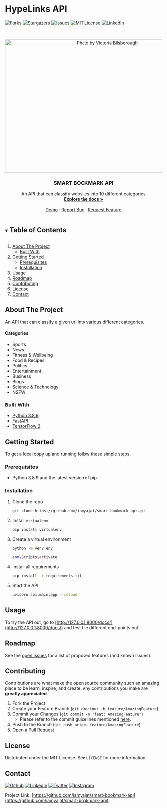 # HypeLinks API
[![Forks][forks-shield]][forks-url]
[![Stargazers][stars-shield]][stars-url]
[![Issues][issues-shield]][issues-url]
[![MIT License][license-shield]][license-url]
[![LinkedIn][linkedin-shield]][linkedin-url]



<!-- PROJECT LOGO -->
<br />
<p align="center">
  <a href="https://github.com/iamyajat/Smart-Bookmark-API">
    <img src="https://images.unsplash.com/photo-1506445007064-9dda1f11b5b6?ixlib=rb-1.2.1&q=80&fm=jpg&crop=entropy&cs=tinysrgb&dl=victoria-bilsborough-b9zbVD--6I0-unsplash.jpg&w=2400" alt="Photo by Victoria Bilsborough" width="640" height="426">
  </a>
 
  <h3 align="center">SMART BOOKMARK API</h3>

  <p align="center">
    An API that can classify websites into 10 different categories
    <br />
    <a href="https://github.com/iamyajat/Smart-Bookmark-API/blob/master/README.md"><strong>Explore the docs »</strong></a>
    <br />
    <br />
    <a href="https://smart-bookmark-api.iamyajat.co/">Demo</a>
    ·
    <a href="https://github.com/iamyajat/smart-bookmark-api/issues">Report Bug</a>
    ·
    <a href="https://github.com/iamyajat/smart-bookmark-api/issues">Request Feature</a>
  </p>
</p>



<!-- TABLE OF CONTENTS -->
<details open="open">
  <summary><h2 style="display: inline-block">Table of Contents</h2></summary>
  <ol>
    <li>
      <a href="#about-the-project">About The Project</a>
      <ul>
        <li><a href="#built-with">Built With</a></li>
      </ul>
    </li>
    <li>
      <a href="#getting-started">Getting Started</a>
      <ul>
        <li><a href="#prerequisites">Prerequisites</a></li>
        <li><a href="#installation">Installation</a></li>
      </ul>
    </li>
    <li><a href="#usage">Usage</a></li>
    <li><a href="#roadmap">Roadmap</a></li>
    <li><a href="#contributing">Contributing</a></li>
    <li><a href="#license">License</a></li>
    <li><a href="#contact">Contact</a></li>
  </ol>
</details>



<!-- ABOUT THE PROJECT -->
## About The Project

An API that can classify a given url into various different categories.

#### Categories
- Sports
- News
- Fitness & Wellbeing
- Food & Recipes
- Politics
- Entertainment
- Business
- Blogs
- Science & Technology
- NSFW


### Built With

* [Python 3.8.9](https://www.python.org/downloads/release/python-389/)
* [FastAPI](https://fastapi.tiangolo.com/)
* [TensorFlow 2](https://www.tensorflow.org/)



<!-- GETTING STARTED -->
## Getting Started

To get a local copy up and running follow these simple steps.

### Prerequisites
- Python 3.8.9 and the latest version of pip.


### Installation

1. Clone the repo
   ```sh
   git clone https://github.com/iamyajat/smart-bookmark-api.git
   ```
2. Install `virtualenv`
   ```sh
   pip install virtualenv
   ```
3. Create a virtual environment
   ```sh
   python -m venv env
   ```
   ```sh
   env\Scripts\activate
   ```
4. Install all requirements
   ```sh
   pip install -r requirements.txt
   ```
5. Start the API
   ```sh
   uvicorn api.main:app --reload
   ```

<!-- USAGE EXAMPLES -->
## Usage

To try the API out, go to [http://127.0.0.1:8000/docs/](http://127.0.0.1:8000/docs/) and test the different end-points out.



<!-- ROADMAP -->
## Roadmap

See the [open issues](https://github.com/iamyajat/smart-bookmark-api/issues) for a list of proposed features (and known issues).



<!-- CONTRIBUTING -->
## Contributing

Contributions are what make the open source community such an amazing place to be learn, inspire, and create. Any contributions you make are **greatly appreciated**.

1. Fork the Project
2. Create your Feature Branch (`git checkout -b feature/AmazingFeature`)
3. Commit your Changes (`git commit -m 'feat: AmazingFeature'`)
   - Please refer to the commit guidelines mentioned [here](https://www.conventionalcommits.org/en/v1.0.0/).
4. Push to the Branch (`git push origin feature/AmazingFeature`)
5. Open a Pull Request



<!-- LICENSE -->
## License

Distributed under the MIT License. See `LICENSE` for more information.



<!-- CONTACT -->
## Contact

<a href="https://www.iamyajat.co/" target="_blank"><img alt="Github" src="https://img.shields.io/badge/-Website-brightgreen?style=for-the-badge&logo=appveyor&logoColor=white&color=999900&logo=data:null" /></a>
<a href="https://linkedin.com/in/iamyajat" target="_blank"><img alt="LinkedIn" src="https://img.shields.io/badge/linkedin-%230077B5.svg?&style=for-the-badge&logo=linkedin&logoColor=white" /></a>
<a href="https://twitter.com/iamyajat" target="_blank"><img alt="Twitter" src="https://img.shields.io/badge/twitter-%231DA1F2.svg?&style=for-the-badge&logo=twitter&logoColor=white" /></a>
<a href="https://instagram.com/iamyajat" target="_blank"><img alt="Instagram" src="https://img.shields.io/badge/instagram-%FF69B4.svg?&style=for-the-badge&logo=instagram&logoColor=white&color=cd486b" /></a>


Project Link: [https://github.com/iamyajat/smart-bookmark-api](https://github.com/iamyajat/smart-bookmark-api)




<!-- MARKDOWN LINKS & IMAGES -->
<!-- https://www.markdownguide.org/basic-syntax/#reference-style-links -->
[contributors-shield]: https://img.shields.io/github/contributors/iamyajat/Smart-Bookmark-API.svg?style=for-the-badge
[contributors-url]: https://github.com/iamyajat/smart-bookmark-api/graphs/contributors
[forks-shield]: https://img.shields.io/github/forks/iamyajat/Smart-Bookmark-API.svg?style=for-the-badge
[forks-url]: https://github.com/iamyajat/smart-bookmark-api/network/members
[stars-shield]: https://img.shields.io/github/stars/iamyajat/Smart-Bookmark-API.svg?style=for-the-badge
[stars-url]: https://github.com/iamyajat/smart-bookmark-api/stargazers
[issues-shield]: https://img.shields.io/github/issues/iamyajat/Smart-Bookmark-API.svg?style=for-the-badge
[issues-url]: https://github.com/iamyajat/smart-bookmark-api/issues
[license-shield]: https://img.shields.io/github/license/iamyajat/Smart-Bookmark-API.svg?style=for-the-badge
[license-url]: https://github.com/iamyajat/Smart-Bookmark-API/blob/master/LICENSE
[linkedin-shield]: https://img.shields.io/badge/-LinkedIn-black.svg?style=for-the-badge&logo=linkedin&colorB=555
[linkedin-url]: https://linkedin.com/in/iamyajat
